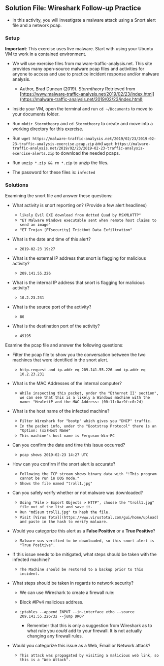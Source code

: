 ## Solution File: Wireshark Follow-up Practice

- In this activity, you will investigate a malware attack using a Snort alert file and a network pcap.

### Setup

**Important**: This exercise uses live malware. Start with using your Ubuntu VM to work in a contained environment.

- We will use exercise files from malware-traffic-analysis.net. This site provides many open-source malware pcap files and activities for anyone to access and use to practice incident response and/or malware analysis.
    - Author, Brad Duncan (2019). *Stormtheory* Retrieved from [https://www.malware-traffic-analysis.net/2019/02/23/index.html](https://malware-traffic-analysis.net/2019/02/23/index.html)

- Inside your VM, open the terminal and run `cd ~/Documents` to move to your documents folder.

- Run `mkdir Stormtheory` and `cd Stormtheory` to create and move into a working directory for this exercise.

- Run `wget https://malware-traffic-analysis.net/2019/02/23/2019-02-23-traffic-analysis-exercise.pcap.zip` and `wget https://malware-traffic-analysis.net/2019/02/23/2019-02-23-traffic-analysis-exercise-alerts.zip` to download the needed pcaps.

- Run `unzip *.zip && rm *.zip` to unzip the files.

- The password for these files is: `infected`

### Solutions

Examining the snort file and answer these questions:

- What activity is snort reporting on? (Provide a few alert headlines)
    - `likely Evil EXE download from dotted Quad by MSXMLHTTP"`
    - `"ET Malware Windows executable sent when remote host claims to send an image"`
    - `"ET Trojan [PTsecurity] Trickbot Data Exfiltration"`

- What is the date and time of this alert?
    - `2019-02-23 19:27`

- What is the external IP address that snort is flagging for malicious activity?
    - `209.141.55.226`

- What is the internal IP address that snort is flagging for malicious activity?
    - `10.2.23.231`

- What is the source port of the activity?
    - `80`

- What is the destination port of the activity?
    - `49195`

Examine the pcap file and answer the following questions:

- Filter the pcap file to show you the conversation between the two machines that were identified in the snort alert.
    - `http.request and ip.addr eq 209.141.55.226 and ip.addr eq 10.2.23.231`

- What is the MAC Addresses of the internal computer?
    - `While inspecting this packet, under the "Ethernet II' section", we can see that this is a likely a Windows machine with the name: "HewlettP and the MAC Address: (00:11:0a:9f:c0:2d)`

- What is the host name of the infected machine?
    - `Filter Wireshark for "bootp" which gives you "DHCP" traffic.`
    - `In the packet info, under the "Bootstrap Protocol" there is an "Option: (xx)Host Name"`
    - `This machine's host name is Ferguson-Win-PC`

- Can you confirm the date and time this issue occurred?
    - `pcap shows 2019-02-23 14:27 UTC`

- How can you confirm if the snort alert is accurate?
    - `Following the TCP stream shows binary data with "!This program cannot be run in DOS mode."`
    - `Shows the file named "troll1.jpg"`

- Can you safely verify whether or not malware was downloaded?
    - `Using "File > Export Objects > HTTP", choose the "troll1.jpg" file out of the list and save it.`
    - `Run "md5sum troll1.jpg" to hash the file.`
    - `Visit [Virus Total](https://www.virustotal.com/gui/home/upload) and paste in the hash to verify malware.`

- Would you categorize this alert as a **False Positive** or a **True Positive**?
    - `Malware was verified to be downloaded, so this snort alert is "True Positive".`

- If this issue needs to be mitigated, what steps should be taken with the infected machine?
    - `The Machine should be restored to a backup prior to this incident.`

- What steps should be taken in regards to network security? 
    - We can use Wireshark to create a firewall rule:
    - Block #IPv4 malicious address.
    - `iptables --append INPUT --in-interface etho --source 209.141.55.226/32 --jump DROP`
        
        - Remember that this is only a suggestion from Wireshark as to what rule you _could_ add to your firewall. It is not actually changing any firewall rules.

- Would you categorize this issue as a Web, Email or Network attack?
    - `This attack was propagated by visiting a malicious web link, so this is a "Web Attack".`
